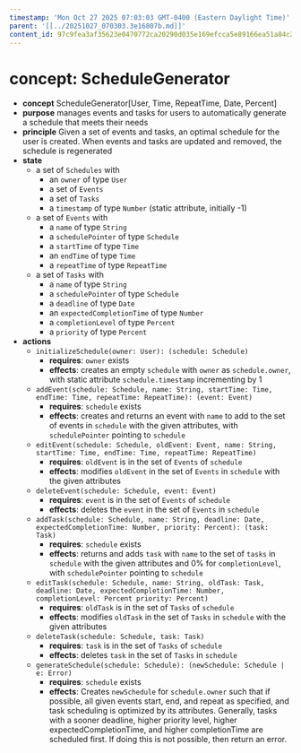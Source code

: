 ```yaml
---
timestamp: 'Mon Oct 27 2025 07:03:03 GMT-0400 (Eastern Daylight Time)'
parent: '[[../20251027_070303.3e16807b.md]]'
content_id: 97c9fea3af35623e0470772ca20290d035e169efcca5e89166ea51a84c2abe5b
---
```


# concept: ScheduleGenerator

* **concept** ScheduleGenerator\[User, Time, RepeatTime, Date, Percent]
* **purpose** manages events and tasks for users to automatically generate a schedule that meets their needs
* **principle** Given a set of events and tasks, an optimal schedule for the user is created. When events and tasks are updated and removed, the schedule is regenerated
* **state**
  * a set of `Schedules` with
    * an `owner` of type `User`
    * a set of `Events`
    * a set of `Tasks`
    * a `timestamp` of type `Number` (static attribute, initially -1)
  * a set of `Events` with
    * a `name` of type `String`
    * a `schedulePointer` of type `Schedule`
    * a `startTime` of type `Time`
    * an `endTime` of type `Time`
    * a `repeatTime` of type `RepeatTime`
  * a set of `Tasks` with
    * a `name` of type `String`
    * a `schedulePointer` of type `Schedule`
    * a `deadline` of type `Date`
    * an `expectedCompletionTime` of type `Number`
    * a `completionLevel` of type `Percent`
    * a `priority` of type `Percent`
* **actions**
  * `initializeSchedule(owner: User): (schedule: Schedule)`
    * **requires**: `owner` exists
    * **effects**: creates an empty `schedule` with `owner` as `schedule.owner`, with static attribute `schedule.timestamp` incrementing by 1
  * `addEvent(schedule: Schedule, name: String, startTime: Time, endTime: Time, repeatTime: RepeatTime): (event: Event)`
    * **requires**: `schedule` exists
    * **effects**: creates and returns an event with `name` to add to the set of events in `schedule` with the given attributes, with `schedulePointer` pointing to `schedule`
  * `editEvent(schedule: Schedule, oldEvent: Event, name: String, startTime: Time, endTime: Time, repeatTime: RepeatTime)`
    * **requires**: `oldEvent` is in the set of `Events` of `schedule`
    * **effects**: modifies `oldEvent` in the set of `Events` in `schedule` with the given attributes
  * `deleteEvent(schedule: Schedule, event: Event)`
    * **requires**: `event` is in the set of `Events` of `schedule`
    * **effects**: deletes the `event` in the set of `Events` in `schedule`
  * `addTask(schedule: Schedule, name: String, deadline: Date, expectedCompletionTime: Number, priority: Percent): (task: Task)`
    * **requires**: `schedule` exists
    * **effects**: returns and adds `task` with `name` to the set of `tasks` in `schedule` with the given attributes and 0% for `completionLevel`, with `schedulePointer` pointing to `schedule`
  * `editTask(schedule: Schedule, name: String, oldTask: Task, deadline: Date, expectedCompletionTime: Number, completionLevel: Percent priority: Percent)`
    * **requires**: `oldTask` is in the set of `Tasks` of `schedule`
    * **effects**: modifies `oldTask` in the set of `Tasks` in `schedule` with the given attributes
  * `deleteTask(schedule: Schedule, task: Task)`
    * **requires**: `task` is in the set of `Tasks` of `schedule`
    * **effects**: deletes `task` in the set of `Tasks` in `schedule`
  * `generateSchedule(schedule: Schedule): (newSchedule: Schedule | e: Error)`
    * **requires**: `schedule` exists
    * **effects**: Creates `newSchedule` for `schedule.owner` such that if possible, all given events start, end, and repeat as specified, and task scheduling is optimized by its attributes. Generally, tasks with a sooner deadline, higher priority level, higher expectedCompletionTime, and higher completionTime are scheduled first. If doing this is not possible, then return an error.
